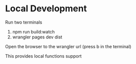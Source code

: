 # Local Development

Run two terminals

1. npm run build:watch
2. wrangler pages dev dist

Open the browser to the wrangler url (press b in the terminal)

This provides local functions support
